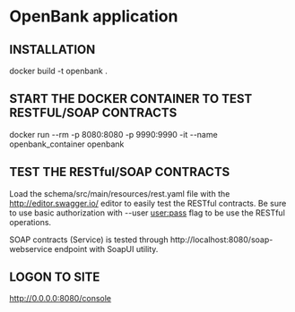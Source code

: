 # OpenBank application

INSTALLATION
------------
docker build -t openbank .


START THE DOCKER CONTAINER TO TEST RESTFUL/SOAP CONTRACTS
---------------------------------------------------------
docker run --rm -p 8080:8080 -p 9990:9990 -it --name openbank_container openbank

TEST THE RESTful/SOAP CONTRACTS
-------------------------------
Load the schema/src/main/resources/rest.yaml file with the 
http://editor.swagger.io/ editor to easily test the RESTful 
contracts. Be sure to use basic authorization with --user <user:pass>
flag to be use the RESTful operations.

SOAP contracts (Service) is tested through 
http://localhost:8080/soap-webservice endpoint with SoapUI utility.

LOGON TO SITE
-------------
http://0.0.0.0:8080/console
